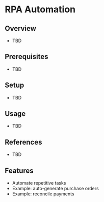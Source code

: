 # RPA Automation

## Overview
- TBD

## Prerequisites
- TBD

## Setup
- TBD

## Usage
- TBD

## References
- TBD


## Features
- Automate repetitive tasks
- Example: auto-generate purchase orders
- Example: reconcile payments
